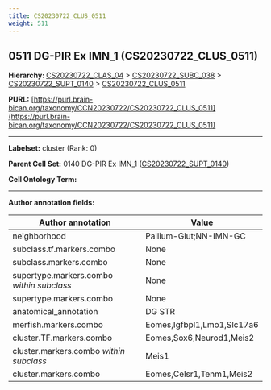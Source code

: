 ```yaml
---
title: CS20230722_CLUS_0511
weight: 511
---
```

## 0511 DG-PIR Ex IMN_1 (CS20230722_CLUS_0511)
<b>Hierarchy: </b>
[CS20230722_CLAS_04](../CS20230722_CLAS_04) >
[CS20230722_SUBC_038](../CS20230722_SUBC_038) >
[CS20230722_SUPT_0140](../CS20230722_SUPT_0140) >
[CS20230722_CLUS_0511](../CS20230722_CLUS_0511)

**PURL:** [https://purl.brain-bican.org/taxonomy/CCN20230722/CS20230722_CLUS_0511](https://purl.brain-bican.org/taxonomy/CCN20230722/CS20230722_CLUS_0511)

---


**Labelset:** cluster (Rank: 0)

**Parent Cell Set:** 0140 DG-PIR Ex IMN_1 ([CS20230722_SUPT_0140](../CS20230722_SUPT_0140))



**Cell Ontology Term:** 

[MARKER GENES.]: #


---

[TRANSFERRED ANNOTATIONS.]: #


[AUTHOR ANNOTATION FIELDS.]: #


**Author annotation fields:**

| Author annotation | Value |
|-------------------|-------|
|neighborhood|Pallium-Glut;NN-IMN-GC|
|subclass.tf.markers.combo|None|
|subclass.markers.combo|None|
|supertype.markers.combo _within subclass_|None|
|supertype.markers.combo|None|
|anatomical_annotation|DG STR|
|merfish.markers.combo|Eomes,Igfbpl1,Lmo1,Slc17a6|
|cluster.TF.markers.combo|Eomes,Sox6,Neurod1,Meis2|
|cluster.markers.combo _within subclass_|Meis1|
|cluster.markers.combo|Eomes,Celsr1,Tenm1,Meis2|
